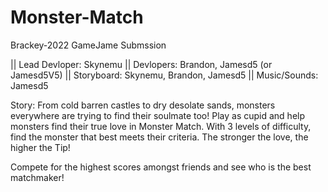 # Monster-Match
Brackey-2022 GameJame Submssion

|| Lead Devloper: Skynemu
|| Devlopers: Brandon, Jamesd5 (or Jamesd5V5)
|| Storyboard: Skynemu, Brandon, Jamesd5
|| Music/Sounds: Jamesd5

Story:
From cold barren castles to dry desolate sands, monsters everywhere are trying to find their soulmate too! Play as cupid and help monsters find their true love in Monster Match. With 3 levels of difficulty, find the monster that best meets their criteria. The stronger the love, the higher the Tip!

Compete for the highest scores amongst friends and see who is the best matchmaker!

